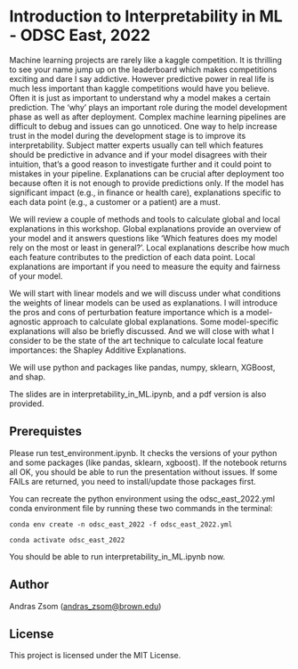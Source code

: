
# Introduction to Interpretability in ML - ODSC East, 2022

Machine learning projects are rarely like a kaggle competition. It is thrilling to see your name jump up on the leaderboard which makes competitions exciting and dare I say addictive. However predictive power in real life is much less important than kaggle competitions would have you believe. Often it is just as important to understand why a model makes a certain prediction. The ‘why’ plays an important role during the model development phase as well as after deployment. Complex machine learning pipelines are difficult to debug and issues can go unnoticed. One way to help increase trust in the model during the development stage is to improve its interpretability. Subject matter experts usually can tell which features should be predictive in advance and if your model disagrees with their intuition, that’s a good reason to investigate further and it could point to mistakes in your pipeline. Explanations can be crucial after deployment too because often it is not enough to provide predictions only. If the model has significant impact (e.g., in finance or health care), explanations specific to each data point (e.g., a customer or a patient) are a must.

We will review a couple of methods and tools to calculate global and local explanations in this workshop. Global explanations provide an overview of your model and it answers questions like ‘Which features does my model rely on the most or least in general?’. Local explanations describe how much each feature contributes to the prediction of each data point. Local explanations are important if you need to measure the equity and fairness of your model.

We will start with linear models and we will discuss under what conditions the weights of linear models can be used as explanations. I will introduce the pros and cons of perturbation feature importance which is a model-agnostic approach to calculate global explanations. Some model-specific explanations will also be briefly discussed. And we will close with what I consider to be the state of the art technique to calculate local feature importances: the Shapley Additive Explanations.

We will use python and packages like pandas, numpy, sklearn, XGBoost, and shap.

The slides are in interpretability_in_ML.ipynb, and a pdf version is also provided.

## Prerequistes

Please run test_environment.ipynb. It checks the versions of your python and some packages (like pandas, sklearn, xgboost). If the notebook returns all OK, you should be able to run the presentation without issues. If some FAILs are returned, you need to install/update those packages first.

You can recreate the python environment using the odsc_east_2022.yml conda environment file by running these two commands in the terminal:

`conda env create -n odsc_east_2022 -f odsc_east_2022.yml`

`conda activate odsc_east_2022`

You should be able to run interpretability_in_ML.ipynb now.

## Author

Andras Zsom (andras_zsom@brown.edu)

## License

This project is licensed under the MIT License.
